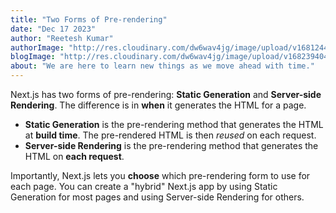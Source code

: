 ```yaml
---
title: "Two Forms of Pre-rendering"
date: "Dec 17 2023"
author: "Reetesh Kumar"
authorImage: "http://res.cloudinary.com/dw6wav4jg/image/upload/v1681244753/css_uiqpme.png"
blogImage: "http://res.cloudinary.com/dw6wav4jg/image/upload/v1682394047/js_xd923z.jpg"
about: "We are here to learn new things as we move ahead with time."
---
```


Next.js has two forms of pre-rendering: **Static Generation** and **Server-side Rendering**. The difference is in **when** it generates the HTML for a page.

- **Static Generation** is the pre-rendering method that generates the HTML at **build time**. The pre-rendered HTML is then _reused_ on each request.
- **Server-side Rendering** is the pre-rendering method that generates the HTML on **each request**.

Importantly, Next.js lets you **choose** which pre-rendering form to use for each page. You can create a "hybrid" Next.js app by using Static Generation for most pages and using Server-side Rendering for others.
